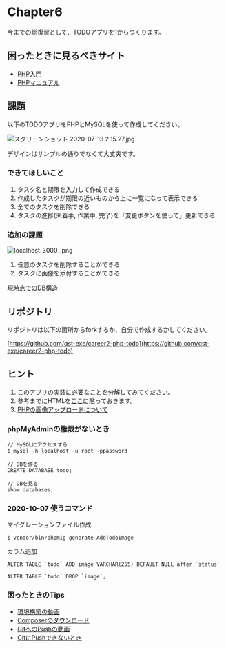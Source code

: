 # Chapter6

今までの総復習として、TODOアプリを1からつくります。

## 困ったときに見るべきサイト

- [PHP入門](https://www.javadrive.jp/php/)
- [PHPマニュアル](https://www.php.net/manual/ja/index.php)

## 課題

以下のTODOアプリをPHPとMySQLを使って作成してください。

![スクリーンショット 2020-07-13 2.15.27.jpg](https://qiita-image-store.s3.ap-northeast-1.amazonaws.com/0/36927/fafe9e39-16b5-c872-d281-099d1c5cf2e0.jpeg "スクリーンショット 2020-07-13 2.15.27.jpg")

デザインはサンプルの通りでなくて大丈夫です。

### できてほしいこと

1. タスク名と期限を入力して作成できる
1. 作成したタスクが期限の近いものから上に一覧になって表示できる
1. 全てのタスクを削除できる
1. タスクの進捗(未着手, 作業中, 完了)を「変更ボタンを使って」更新できる

### 追加の課題

![localhost_3000_.png](https://qiita-image-store.s3.ap-northeast-1.amazonaws.com/0/36927/61f2a570-7f36-e473-601e-eaf09f7a5936.png "localhost_3000_.png")

1. 任意のタスクを削除することができる
1. タスクに画像を添付することができる

[現時点でのDB構造](https://docs.google.com/spreadsheets/d/1nBeaj9TKSgdsaentfXHGfnfgchWSK7y1221q8K3OOfY/edit#gid=0)

## リポジトリ

リポジトリは以下の箇所からforkするか、自分で作成するかしてください。

[https://github.com/qst-exe/career2-php-todo](https://github.com/qst-exe/career2-php-todo)


## ヒント

1. このアプリの実装に必要なことを分解してみてください。
1. 参考までにHTMLを[ここ](https://raw.githubusercontent.com/qst-exe/career2-php/master/chapter6/sample.html)に貼っておきます。
1. [PHPの画像アップロードについて](https://qiita.com/icelandnono/items/b6b3c06124d273f28673)

### phpMyAdminの権限がないとき

```
// MySQLにアクセスする
$ mysql -h localhost -u root -ppassword

// DBを作る
CREATE DATABASE todo;

// DBを見る
show databases;
```

### 2020-10-07 使うコマンド

マイグレーションファイル作成

```
$ vendor/bin/phpmig generate AddTodoImage
```

カラム追加

```
ALTER TABLE `todo` ADD image VARCHAR(255) DEFAULT NULL after `status`
```

```
ALTER TABLE `todo` DROP `image`;
```

### 困ったときのTips

- [環境構築の動画](https://youtu.be/XwtassK4Q4I)
- [Composerのダウンロード](https://youtu.be/tdFiUL4o_5g)
- [GitへのPushの動画](https://youtu.be/NNjIwnCVsCg)
- [GitにPushできないとき](https://wak-tech.com/archives/933)
